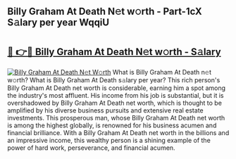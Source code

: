## Billy Graham At Death N𝚎t w𝚘rth - Part-1cX S𝚊lary per year WqqiU

# <h2><a href="http://gc05279.nevu.top/?p=Billy+Graham+At+Death">🔗 👉🔴 Billy Graham At Death N𝚎t w𝚘rth - S𝚊lary</a></h2>

[![Billy Graham At Death N𝚎t W𝚘rth](https://i.imgur.com/Oavwk0R.jpeg)](http://gc05279.nevu.top/?p=Billy+Graham+At+Death)
What is Billy Graham At Death n𝚎t w𝚘rth? What is Billy Graham At Death s𝚊lary per year?
This rich person's Billy Graham At Death net worth is considerable, earning him a spot among the industry's most affluent. His income from his job is substantial, but it is overshadowed by Billy Graham At Death net worth, which is thought to be amplified by his diverse business pursuits and extensive real estate investments. This prosperous man, whose Billy Graham At Death net worth is among the highest globally, is renowned for his business acumen and financial brilliance. With a Billy Graham At Death net worth in the billions and an impressive income, this wealthy person is a shining example of the power of hard work, perseverance, and financial acumen.
